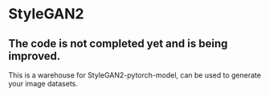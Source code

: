 # StyleGAN2

## The code is not completed yet and is being improved.
This is a warehouse for StyleGAN2-pytorch-model, can be used to generate your image datasets.
